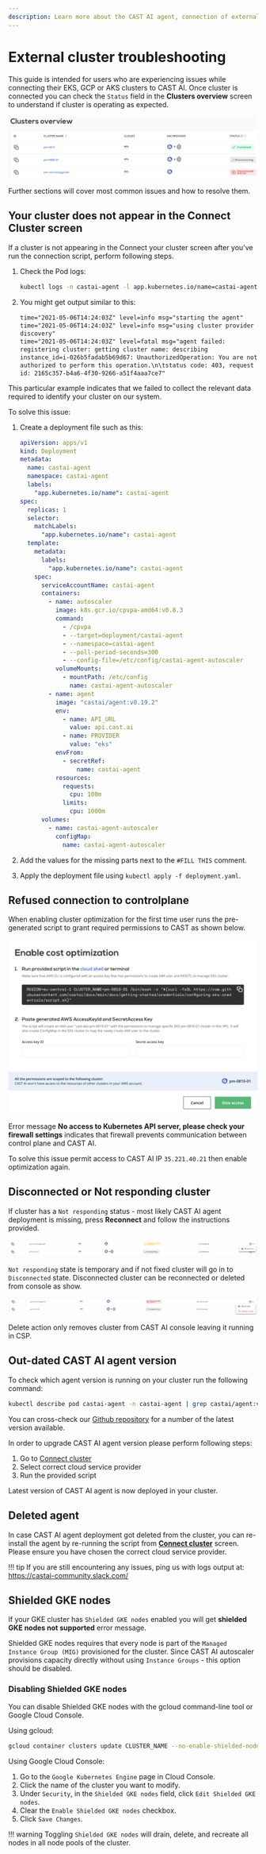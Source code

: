 ```yaml
---
description: Learn more about the CAST AI agent, connection of external clusters to CAST and get help if you need to do some troubleshooting.
---
```


# External cluster troubleshooting

This guide is intended for users who are experiencing issues while connecting their EKS, GCP or AKS clusters to CAST AI. Once cluster is connected you can check the `Status` field in the **Clusters overview** screen to understand if cluster is operating as expected.

![](external-clusters/cluster-dashboard.png)

Further sections will cover most common issues and how to resolve them.

## Your cluster does not appear in the Connect Cluster screen

If a cluster is not appearing in the Connect your cluster screen after you've run the connection script, perform following steps.

1. Check the Pod logs:

    ```sh
    kubectl logs -n castai-agent -l app.kubernetes.io/name=castai-agent
    ```

2. You might get output similar to this:

    ```text
    time="2021-05-06T14:24:03Z" level=info msg="starting the agent"
    time="2021-05-06T14:24:03Z" level=info msg="using cluster provider discovery"
    time="2021-05-06T14:24:03Z" level=fatal msg="agent failed: registering cluster: getting cluster name: describing instance_id=i-026b5fadab5b69d67: UnauthorizedOperation: You are not authorized to perform this operation.\n\tstatus code: 403, request id: 2165c357-b4a6-4f30-9266-a51f4aaa7ce7"
    ```

This particular example indicates that we failed to collect the relevant data required to identify your cluster on our system.

To solve this issue:

1. Create a deployment file such as this:

    ```yaml
    apiVersion: apps/v1
    kind: Deployment
    metadata:
      name: castai-agent
      namespace: castai-agent
      labels:
        "app.kubernetes.io/name": castai-agent
    spec:
      replicas: 1
      selector:
        matchLabels:
          "app.kubernetes.io/name": castai-agent
      template:
        metadata:
          labels:
            "app.kubernetes.io/name": castai-agent
        spec:
          serviceAccountName: castai-agent
          containers:
            - name: autoscaler
              image: k8s.gcr.io/cpvpa-amd64:v0.8.3
              command:
                - /cpvpa
                - --target=deployment/castai-agent
                - --namespace=castai-agent
                - --poll-period-seconds=300
                - --config-file=/etc/config/castai-agent-autoscaler
              volumeMounts:
                - mountPath: /etc/config
                  name: castai-agent-autoscaler
            - name: agent
              image: "castai/agent:v0.19.2"
              env:
                - name: API_URL
                  value: api.cast.ai
                - name: PROVIDER
                  value: "eks"
              envFrom:
                - secretRef:
                    name: castai-agent
              resources:
                requests:
                  cpu: 100m
                limits:
                  cpu: 1000m
          volumes:
            - name: castai-agent-autoscaler
              configMap:
                name: castai-agent-autoscaler
    ```

2. Add the values for the missing parts next to the `#FILL THIS` comment.

3. Apply the deployment file using `kubectl apply -f deployment.yaml`.

## Refused connection to controlplane

When enabling cluster optimization for the first time user runs the pre-generated script to grant required permissions to CAST as shown below.

![](external-clusters/enable-optimization.png)

Error message **No access to Kubernetes API server, please check your firewall settings** indicates that firewall prevents communication between control plane and CAST AI.

To solve this issue permit access to CAST AI IP `35.221.40.21` then enable optimization again.

## Disconnected or Not responding cluster

If cluster has a `Not responding` status - most likely CAST AI agent deployment is missing, press **Reconnect** and follow the instructions provided.

![](external-clusters/reconnect-cluster.png)

`Not responding` state is temporary and if not fixed cluster will go in to `Disconnected` state. Disconnected cluster can be reconnected or deleted from console as show.

![](external-clusters/disconnected-cluster.png)

Delete action only removes cluster from CAST AI console leaving it running in CSP.

## Out-dated CAST AI agent version

To check which agent version is running on your cluster run the following command:

  ```sh
  kubectl describe pod castai-agent -n castai-agent | grep castai/agent:v
  ```

You can cross-check our [Github repository](https://github.com/castai/k8s-agent) for a number of the latest version available.

In order to upgrade CAST AI agent version please perform following steps:

1. Go to [Connect cluster](https://console.cast.ai/external-clusters/new)
2. Select correct cloud service provider
3. Run the provided script

Latest version of CAST AI agent is now deployed in your cluster.

## Deleted agent

In case CAST AI agent deployment got deleted from the cluster, you can re-install the agent by re-running the script from [**Connect cluster**](https://console.cast.ai/external-clusters/new) screen. Please ensure you have chosen the correct cloud service provider.

!!! tip
      If you are still encountering any issues, ping us with logs output at:
      <https://castai-community.slack.com/>

## Shielded GKE nodes

If your GKE cluster has `Shielded GKE nodes` enabled you will get **shielded GKE nodes not supported** error message.

Shielded GKE nodes requires that every node is part of the `Managed Instance Group (MIG)` provisioned for the cluster.
Since CAST AI autoscaler provisions capacity directly without using `Instance Groups` - this option should be disabled.

### Disabling Shielded GKE nodes

You can disable Shielded GKE nodes with the gcloud command-line tool or Google Cloud Console.

Using gcloud:

```bash
gcloud container clusters update CLUSTER_NAME --no-enable-shielded-nodes
```

Using Google Cloud Console:

1. Go to the `Google Kubernetes Engine` page in Cloud Console.
2. Click the name of the cluster you want to modify.
3. Under `Security`, in the `Shielded GKE nodes` field, click `Edit Shielded GKE nodes`.
4. Clear the `Enable Shielded GKE nodes` checkbox.
5. Click `Save Changes`.

!!! warning
        Toggling `Shielded GKE nodes` will drain, delete, and recreate all nodes in all node pools of the cluster.
